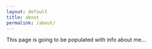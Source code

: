 ```yaml
---
layout: default
title: about
permalink: /about/
---
```


This page is going to be populated with info about me...